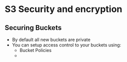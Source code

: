 # S3 Security and encryption

## Securing Buckets

  - By default all new buckets are private
  - You can setup access control to your buckets using:
    * Bucket Policies
    * 
